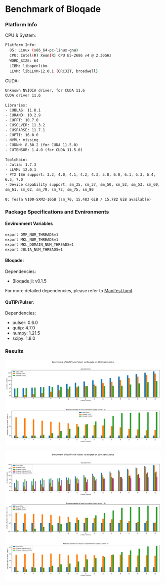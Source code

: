 # Benchmark of Bloqade

### Platform Info

CPU & System:

```sh
Platform Info:
  OS: Linux (x86_64-pc-linux-gnu)
  CPU: Intel(R) Xeon(R) CPU E5-2686 v4 @ 2.30GHz
  WORD_SIZE: 64
  LIBM: libopenlibm
  LLVM: libLLVM-12.0.1 (ORCJIT, broadwell)
```

CUDA:

```
Unknown NVIDIA driver, for CUDA 11.6
CUDA driver 11.6

Libraries: 
- CUBLAS: 11.8.1
- CURAND: 10.2.9
- CUFFT: 10.7.0
- CUSOLVER: 11.3.2
- CUSPARSE: 11.7.1
- CUPTI: 16.0.0
- NVML: missing
- CUDNN: 8.30.2 (for CUDA 11.5.0)
- CUTENSOR: 1.4.0 (for CUDA 11.5.0)

Toolchain:
- Julia: 1.7.3
- LLVM: 12.0.1
- PTX ISA support: 3.2, 4.0, 4.1, 4.2, 4.3, 5.0, 6.0, 6.1, 6.3, 6.4, 6.5, 7.0
- Device capability support: sm_35, sm_37, sm_50, sm_52, sm_53, sm_60, sm_61, sm_62, sm_70, sm_72, sm_75, sm_80

0: Tesla V100-SXM2-16GB (sm_70, 15.483 GiB / 15.782 GiB available)
```

### Package Specifications and Evnironments

#### Environment Variables

```
export OMP_NUM_THREADS=1
export MKL_NUM_THREADS=1
export MKL_DOMAIN_NUM_THREADS=1
export JULIA_NUM_THREADS=1
```

#### Bloqade:

Dependencies:
- Bloqade.jl: v0.1.5

For more detailed dependencies, please refer to [Manifest.toml](bloqade/Manifest.toml).

#### QuTiP/Pulser:

Dependencies:
- pulser: 0.6.0
- qutip: 4.7.0
- numpy: 1.21.5
- scipy: 1.8.0

### Results

![](ring.png)

![](chain.png)
